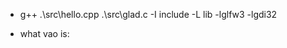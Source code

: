 <!--
 * @Date: 2024-03-20 15:04:24
 * @LastEditors: liqunwu wlqsmiling@gmail.com
 * @LastEditTime: 2024-03-20 15:04:45
 * @FilePath: \opengl_demo\README.md
-->
* g++ .\src\hello.cpp .\src\glad.c -I include -L lib -lglfw3 -lgdi32

- what vao is:
